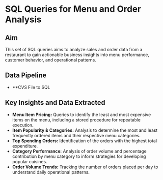 # SQL Queries for Menu and Order Analysis

## Aim

This set of SQL queries aims to analyze sales and order data from a restaurant to gain actionable business insights into menu performance, customer behavior, and operational patterns.

## Data Pipeline
* **CVS File to SQL 
## Key Insights and Data Extracted

* **Menu Item Pricing:** Queries to identify the least and most expensive items on the menu, including a stored procedure for repeatable execution.
* **Item Popularity & Categories:** Analysis to determine the most and least frequently ordered items and their respective menu categories.
* **Top Spending Orders:** Identification of the orders with the highest total expenditure.
* **Category Performance:** Analysis of order volume and percentage contribution by menu category to inform strategies for developing popular cuisines.
* **Order Volume Trends:** Tracking the number of orders placed per day to understand daily operational patterns.
